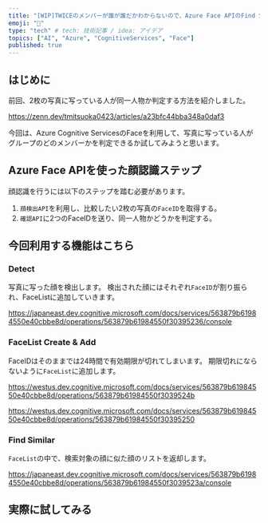 ```yaml
---
title: "[WIP]TWICEのメンバーが誰が誰だかわからないので、Azure Face APIのFind Similarを使って判定する"
emoji: "🐙"
type: "tech" # tech: 技術記事 / idea: アイデア
topics: ["AI", "Azure", "CognitiveServices", "Face"]
published: true
---
```


## はじめに

前回、2枚の写真に写っている人が同一人物か判定する方法を紹介しました。

https://zenn.dev/tmitsuoka0423/articles/a23bfc44bba348a0daf3

今回は、Azure Cognitive ServicesのFaceを利用して、写真に写っている人がグループのどのメンバーかを判定できるか試してみようと思います。

## Azure Face APIを使った顔認識ステップ

顔認識を行うには以下のステップを踏む必要があります。

1. `顔検出API`を利用し、比較したい2枚の写真の`FaceID`を取得する。
1. `確認API`に2つのFaceIDを送り、同一人物かどうかを判定する。

## 今回利用する機能はこちら

### Detect

写真に写った顔を検出します。
検出された顔にはそれぞれ`FaceID`が割り振られ、FaceListに追加していきます。

https://japaneast.dev.cognitive.microsoft.com/docs/services/563879b61984550e40cbbe8d/operations/563879b61984550f30395236/console

### FaceList Create & Add

FaceIDはそのままでは24時間で有効期限が切れてしまいます。
期限切れにならないように`FaceList`に追加します。

https://westus.dev.cognitive.microsoft.com/docs/services/563879b61984550e40cbbe8d/operations/563879b61984550f3039524b

https://westus.dev.cognitive.microsoft.com/docs/services/563879b61984550e40cbbe8d/operations/563879b61984550f30395250

### Find Similar

`FaceList`の中で、検索対象の顔に似た顔のリストを返却します。

https://japaneast.dev.cognitive.microsoft.com/docs/services/563879b61984550e40cbbe8d/operations/563879b61984550f3039523a/console

## 実際に試してみる

